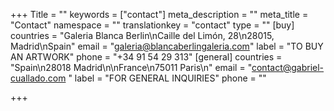 +++
Title = ""
keywords = ["contact"]
meta_description = ""
meta_title = "Contact"
namespace = ""
translationkey = "contact"
type = ""
[buy]
countries = "Galeria Blanca Berlin\nCaille del Limón, 28\n28015, Madrid\nSpain"
email = "galeria@blancaberlingaleria.com"
label = "TO BUY AN ARTWORK"
phone = "+34 91 54 29 313"
[general]
countries = "Spain\n28018 Madrid\n\nFrance\n75011 Paris\n"
email = "contact@gabriel-cuallado.com "
label = "FOR GENERAL INQUIRIES"
phone = ""

+++
